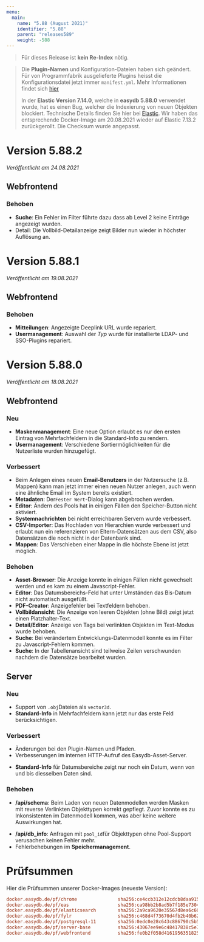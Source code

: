 ```yaml
---
menu:
  main:
    name: "5.88 (August 2021)"
    identifier: "5.88"
    parent: "releases589"
    weight: -588
---
```


> Für dieses Release ist **kein Re-Index** nötig.

> Die **Plugin-Namen** und Konfiguration-Dateien haben sich geändert. Für von Programmfabrik ausgelieferte Plugins heisst die Konfigurationsdatei jetzt immer `manifest.yml`. Mehr Informationen findet sich [hier](https://docs.easydb.de/en/technical/plugins/#plugin-definition)
>
> In der **Elastic Version 7.14.0**, welche in **easydb 5.88.0** verwendet wurde, hat es einen Bug, welcher die Indexierung von neuen Objekten blockiert. Technische Details finden Sie hier bei [Elastic](https://discuss.elastic.co/t/cannot-copy-field-to-fields-copy-to-currently-only-works-for-value-type-fields-not-objects/280429). Wir haben das entsprechende Docker-Image am 20.08.2021 wieder auf Elastic 7.13.2 zurückgerollt. Die Checksum wurde angepasst.

# Version 5.88.2

*Veröffentlicht am 24.08.2021*

## Webfrontend

### Behoben

* **Suche**: Ein Fehler im Filter führte dazu dass ab Level 2 keine Einträge angezeigt wurden.
* Detail: Die Vollbild-Detailanzeige zeigt Bilder nun wieder in höchster Auflösung an.

# Version 5.88.1

*Veröffentlicht am 19.08.2021*

## Webfrontend

### Behoben

- **Mitteilungen**: Angezeigte Deeplink URL wurde repariert.
- **Usermanagement**: Auswahl der *Typ* wurde für installierte LDAP- und SSO-Plugins repariert.

# Version 5.88.0

*Veröffentlicht am 18.08.2021*

## Webfrontend

### Neu

* **Maskenmanagement**: Eine neue Option erlaubt es nur den ersten Eintrag von Mehrfachfeldern in die Standard-Info zu rendern.
* **Usermanagement**: Verschiedene Sortiermöglichkeiten für die Nutzerliste wurden hinzugefügt.

### Verbessert

* Beim Anlegen eines neuen **Email-Benutzers** in der Nutzersuche (z.B. Mappen) kann man jetzt immer einen neuen Nutzer anlegen, auch wenn eine ähnliche Email im System bereits existiert.
* **Metadaten**: Der`Fester Wert`-Dialog kann abgebrochen werden.
* **Editor**: Ändern des Pools hat in einigen Fällen den Speicher-Button nicht aktiviert.
* **Systemnachrichten** bei nicht erreichbaren Servern wurde verbessert.
* **CSV-Importer**: Das Hochladen von Hierarchien wurde verbessert und erlaubt nun ein referenzieren von Eltern-Datensätzen aus dem CSV, also Datensätzen die noch nicht in der Datenbank sind.
* **Mappen**: Das Verschieben einer Mappe in die höchste Ebene ist jetzt möglich.

### Behoben

* **Asset-Browser**: Die Anzeige konnte in einigen Fällen nicht gewechselt werden und es kam zu einem Javascript-Fehler.
* **Editor**: Das Datumsbereichs-Feld hat unter Umständen das Bis-Datum nicht automatisch ausgefüllt.
* **PDF-Creator**: Anzeigefehler bei Textfeldern behoben.
* **Vollbildansicht**: Die Anzeige von leeren Objekten (ohne Bild) zeigt jetzt einen Platzhalter-Text.
* **Detail/Editor**: Anzeige von Tags bei verlinkten Objekten im Text-Modus wurde behoben.
* **Suche**: Bei verändertem Entwicklungs-Datenmodell konnte es im Filter zu Javascript-Fehlern kommen.
* **Suche**: In der Tabellenansicht sind teilweise Zeilen verschwunden nachdem die Datensätze bearbeitet wurden.

## Server

### Neu

- Support von `.obj`Dateien als `vector3d`.
- **Standard-Info** in Mehrfachfeldern kann jetzt nur das erste Feld berücksichtigen.

### Verbessert

* Änderungen bei den Plugin-Namen und Pfaden.
* Verbesserungen im internen HTTP-Aufruf des Easydb-Asset-Server.

- **Standard-Info** für Datumsbereiche zeigt nur noch ein Datum, wenn von und bis diesselben Daten sind.

### Behoben

* **/api/schema**: Beim Laden von neuen Datenmodellen werden Masken mit reverse Verlinkten Objekttypen korrekt gepflegt. Zuvor konnte es zu Inkonsistenten im Datenmodell kommen, was aber keine weitere Auswirkungen hat.

- **/api/db_info**: Anfragen mit `pool_id`für Objekttypen ohne Pool-Support verusachen keinen Fehler mehr.
- Fehlerbehebungen im **Speichermanagement**.

# Prüfsummen

Hier die Prüfsummen unserer Docker-Images (neueste Version):

```ini
docker.easydb.de/pf/chrome               sha256:ce4ccb312e12cdcb8daa9151e80081738b2612b1c109ecdcb39519e3f367c6ec
docker.easydb.de/pf/eas                  sha256:ca98bb2b8ad5b7f185e730446752153dfc5fac0b8bae5e06326aa41b66b794b4
docker.easydb.de/pf/elasticsearch        sha256:2a9ca9620e35567d8ea6c666055e4377ca556d16b0a619f2198d9cc9fe9bc526
docker.easydb.de/pf/fylr                 sha256:c468d4f73670d4fb2b40b62290c3a680ba83ed611b5991102c940c15013d7272
docker.easydb.de/pf/postgresql-11        sha256:0edc0e28c643c886790c5b5d84ab224e4950edaad3b4d27dda04fa875c0f6ce1
docker.easydb.de/pf/server-base          sha256:43067ee9e6c48417838c5e7c88cbff934f860fc9d7fc64bb8d3748a85f19358f
docker.easydb.de/pf/webfrontend          sha256:fe0b2f058d4161956351825e487bf38d38b4f0fb5ad56f7123b30095f0d952e8
```

